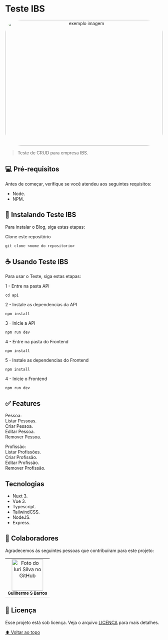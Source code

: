 # Teste IBS

<!---Esses são exemplos. Veja https://shields.io para outras pessoas ou para personalizar este conjunto de escudos. Você pode querer incluir dependências, status do projeto e informações de licença aqui--->
<p align="center">
  <img style="border-radius:10%" width="100%" height="400" src="public/capa.png" alt="exemplo imagem">
</p>

> Teste de CRUD para empresa IBS.

## 💻 Pré-requisitos

Antes de começar, verifique se você atendeu aos seguintes requisitos:
<!---Estes são apenas requisitos de exemplo. Adicionar, duplicar ou remover conforme necessário--->
* Node.
* NPM.

## 🚀 Instalando Teste IBS

Para instalar o Blog, siga estas etapas:


Clone este repositório
```
git clone <nome do repositorio>
```

## ☕ Usando Teste IBS

Para usar o Teste, siga estas etapas:

1 - Entre na pasta API
```
cd api
```

2 - Instale as dependencias da API
```
npm install
```

3 - Inicie a API 

```
npm run dev
```


4 - Entre na pasta do Frontend
```
npm install
```


5 - Instale as dependencias do Frontend
```
npm install
```

4 - Inicie o Frontend 

```
npm run dev
```

## ✅ Features

Pessoa:  
Listar Pessoas.  
Criar Pessoa.  
Editar Pessoa.  
Remover Pessoa.  

Profissão:  
Listar Profissões.  
Criar Profissão.  
Editar Profissão.  
Remover Profissão.  

## Tecnologias   
* Nuxt 3. 
* Vue 3.
* Typescript. 
* TailwindCSS.
* NodeJS.  
* Express.  

## 🤝 Colaboradores

Agradecemos às seguintes pessoas que contribuíram para este projeto:

<table>
  <tr>
    <td align="center">
      <a href="#">
        <img src="https://avatars.githubusercontent.com/u/66280834?v=4" width="100px;" alt="Foto do Iuri Silva no GitHub"/><br>
        <sub>
          <b>Guilherme S Barros</b>
        </sub>
      </a>
    </td>
  </tr>
</table>

## 📝 Licença

Esse projeto está sob licença. Veja o arquivo [LICENÇA](LICENSE.md) para mais detalhes.

[⬆ Voltar ao topo](#TesteIBS)<br>
